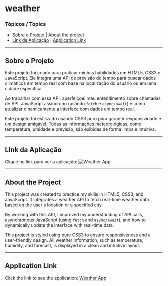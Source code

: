 # weather

### Tópicos / Topics

- [Sobre o Projeto](#sobre-o-projeto) | [About the project](#about-the-project)
- [Link da Aplicação](#link-da-aplicação) | [Application Link](#application-link)

<hr>

## Sobre o Projeto

Este projeto foi criado para praticar minhas habilidades em HTML5, CSS3 e JavaScript. Ele integra uma API de previsão do tempo para buscar dados climáticos em tempo real com base na localização do usuário ou em uma cidade específica.

Ao trabalhar com essa API, aperfeiçoei meu entendimento sobre chamadas de API, JavaScript assíncrono (usando `fetch` e `async/await`) e como atualizar dinamicamente a interface com dados em tempo real.

Este projeto foi estilizado usando CSS3 puro para garantir responsividade e um design amigável. Todas as informações meteorológicas, como temperatura, umidade e previsão, são exibidas de forma limpa e intuitiva.

<hr>

## Link da Aplicação

Clique no link para ver a aplicação: ![Weather App](#https://fluffy-cassata-d81882.netlify.app)

<hr>

## About the Project

This project was created to practice my skills in HTML5, CSS3, and JavaScript. It integrates a weather API to fetch real-time weather data based on the user's location or a specified city.

By working with this API, I improved my understanding of API calls, asynchronous JavaScript (using `fetch` and `async/await`), and how to dynamically update the interface with real-time data.

This project is styled using pure CSS3 to ensure responsiveness and a user-friendly design. All weather information, such as temperature, humidity, and forecast, is displayed in a clean and intuitive layout.

<hr>

## Application Link

Click the link to see the application: [Weather App](#https://fluffy-cassata-d81882.netlify.app)

